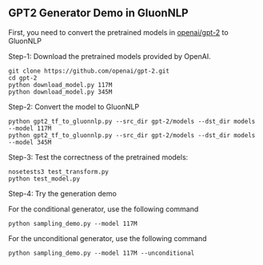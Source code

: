 GPT2 Generator Demo in GluonNLP
-------------------------------

First, you need to convert the pretrained models in [openai/gpt-2](https://github.com/openai/gpt-2) to GluonNLP

Step-1: Download the pretrained models provided by OpenAI.
```bazaar
git clone https://github.com/openai/gpt-2.git
cd gpt-2
python download_model.py 117M
python download_model.py 345M
```

Step-2: Convert the model to GluonNLP
```bazaar
python gpt2_tf_to_gluonnlp.py --src_dir gpt-2/models --dst_dir models --model 117M
python gpt2_tf_to_gluonnlp.py --src_dir gpt-2/models --dst_dir models --model 345M

```

Step-3: Test the correctness of the pretrained models:
```bazaar
nosetests3 test_transform.py
python test_model.py
```

Step-4: Try the generation demo

For the conditional generator, use the following command
```bazaar
python sampling_demo.py --model 117M
```

For the unconditional generator, use the following command
```bazaar
python sampling_demo.py --model 117M --unconditional
```

